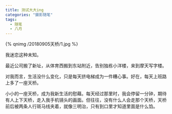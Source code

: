```yaml
---
title: 测试大大ing
categories: "摄影随笔"
tags:
  - 随笔
  - 八月    
---
```


{% qnimg /20180905天桥/1.jpg %}

我迷恋这种未知。

<!-- more -->

最近公司搬了新址，从体育西搬到东站附近，告别独栋小洋楼，来到摩天写字楼。

对我而言，生活没什么变化，只是每天挤电梯成为一件糟心事。好在，每天上班路上多了一座天桥。

小小的一座天桥，成为我新生活的慰藉。每天经过那里时，我会停留一分钟，期待有人上下天桥，走入我手机镜头的画面。但往往，没有什么人会走那个天桥，天桥前后被两条人行斑马线夹着，就像三明治，只有到口里才知道里面是什么馅。